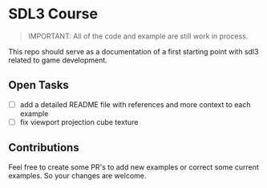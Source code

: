 # SDL3 Course

> IMPORTANT: All of the code and example are still work in process.

This repo should serve as a documentation of a first starting point with sdl3 related to game development.

## Open Tasks

- [ ] add a detailed README file with references and more context to each example
- [ ] fix viewport projection cube texture

## Contributions

Feel free to create some PR's to add new examples or correct some current examples. 
So your changes are welcome.
